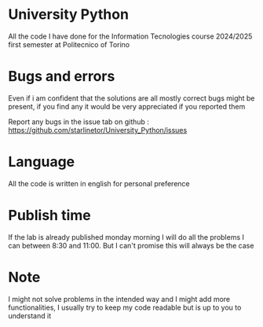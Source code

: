 # University Python
All the code I have done for the Information Tecnologies course 2024/2025 first semester at Politecnico of Torino

# Bugs and errors
Even if i am confident that the solutions are all mostly correct bugs might be present, if you find any it would be very appreciated if you reported them

Report any bugs in the issue tab on github : https://github.com/starlinetor/University_Python/issues

# Language
All the code is written in english for personal preference

# Publish time
If the lab is already published monday morning I will do all the problems I can between 8:30 and 11:00. But I can't promise this will always be the case

# Note
I might not solve problems in the intended way and I might add more functionalities, I usually try to keep my code readable but is up to you to understand it
